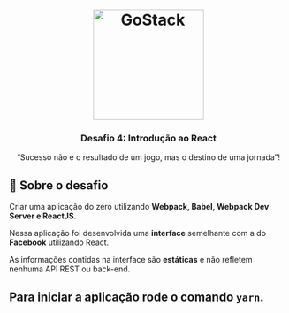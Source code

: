 <h1 align="center">
    <img alt="GoStack" src="https://rocketseat-cdn.s3-sa-east-1.amazonaws.com/bootcamp-header.png" width="200px" />
</h1>

<h3 align="center">
  Desafio 4: Introdução ao React
</h3>

<p align="center">“Sucesso não é o resultado de um jogo, mas o destino de uma jornada”!</blockquote>

## :rocket: Sobre o desafio

Criar uma aplicação do zero utilizando **Webpack, Babel, Webpack Dev Server e ReactJS**.

Nessa aplicação foi desenvolvida uma **interface** semelhante com a do **Facebook** utilizando React.

As informações contidas na interface são **estáticas** e não refletem nenhuma API REST ou back-end.

## Para iniciar a aplicação rode o comando `yarn`.

